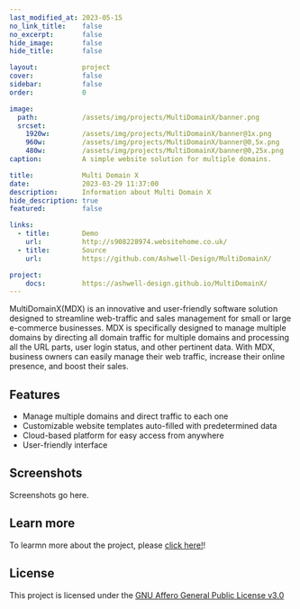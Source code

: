 ```yaml
---
last_modified_at: 2023-05-15
no_link_title:    false 
no_excerpt:       false 
hide_image:       false
hide_title:       false

layout:           project
cover:            false
sidebar:          false
order:            0

image:
  path:           /assets/img/projects/MultiDomainX/banner.png
  srcset:
    1920w:        /assets/img/projects/MultiDomainX/banner@1x.png
    960w:         /assets/img/projects/MultiDomainX/banner@0,5x.png
    480w:         /assets/img/projects/MultiDomainX/banner@0,25x.png
caption:          A simple website solution for multiple domains.

title:            Multi Domain X
date:             2023-03-29 11:37:00
description:      Information about Multi Domain X
hide_description: true
featured:         false

links:
  - title:        Demo
    url:          http://s908228974.websitehome.co.uk/
  - title:        Source
    url:          https://github.com/Ashwell-Design/MultiDomainX/

project:
	docs:         https://ashwell-design.github.io/MultiDomainX/
---
```


MultiDomainX(MDX) is an innovative and user-friendly software solution designed to streamline web-traffic and sales management for small or large e-commerce businesses. MDX is specifically designed to manage multiple domains by directing all domain traffic for multiple domains and processing all the URL parts, user login status, and other pertinent data. With MDX, business owners can easily manage their web traffic, increase their online presence, and boost their sales.

## Features

- Manage multiple domains and direct traffic to each one
- Customizable website templates auto-filled with predetermined data
- Cloud-based platform for easy access from anywhere
- User-friendly interface

## Screenshots

Screenshots go here.

## Learn more

To learmn more about the project, please [click here!]()!

## License

This project is licensed under the [GNU Affero General Public License v3.0](/Licenses/AGPL-3.0/)

